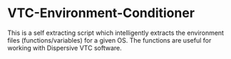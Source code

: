 # VTC-Environment-Conditioner
This is a self extracting script which intelligently extracts the environment files (functions/variables) for a given OS.  The functions are useful for working with Dispersive VTC software.
